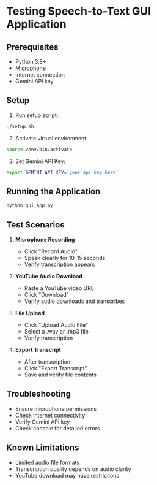 # Testing Speech-to-Text GUI Application

## Prerequisites
- Python 3.8+
- Microphone
- Internet connection
- Gemini API key

## Setup
1. Run setup script:
```bash
./setup.sh
```

2. Activate virtual environment:
```bash
source venv/bin/activate
```

3. Set Gemini API Key:
```bash
export GEMINI_API_KEY='your_api_key_here'
```

## Running the Application
```bash
python gui_app.py
```

## Test Scenarios
1. **Microphone Recording**
   - Click "Record Audio"
   - Speak clearly for 10-15 seconds
   - Verify transcription appears

2. **YouTube Audio Download**
   - Paste a YouTube video URL
   - Click "Download"
   - Verify audio downloads and transcribes

3. **File Upload**
   - Click "Upload Audio File"
   - Select a .wav or .mp3 file
   - Verify transcription

4. **Export Transcript**
   - After transcription
   - Click "Export Transcript"
   - Save and verify file contents

## Troubleshooting
- Ensure microphone permissions
- Check internet connectivity
- Verify Gemini API key
- Check console for detailed errors

## Known Limitations
- Limited audio file formats
- Transcription quality depends on audio clarity
- YouTube download may have restrictions
